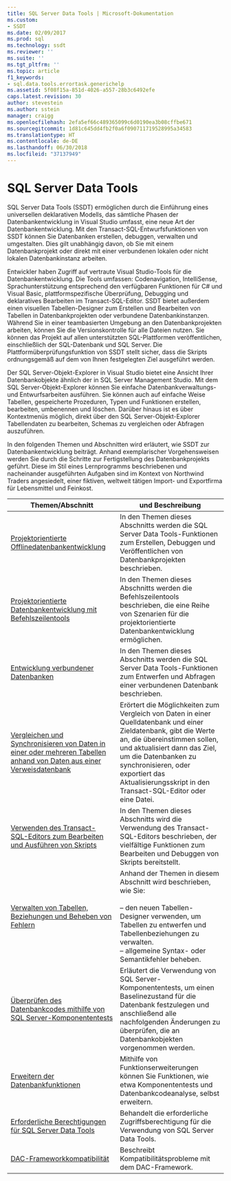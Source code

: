 ```yaml
---
title: SQL Server Data Tools | Microsoft-Dokumentation
ms.custom:
- SSDT
ms.date: 02/09/2017
ms.prod: sql
ms.technology: ssdt
ms.reviewer: ''
ms.suite: ''
ms.tgt_pltfrm: ''
ms.topic: article
f1_keywords:
- sql.data.tools.errortask.generichelp
ms.assetid: 5f08f15a-851d-4026-a557-28b3c6492efe
caps.latest.revision: 30
author: stevestein
ms.author: sstein
manager: craigg
ms.openlocfilehash: 2efa5ef66c489365099c6d0190ea3b08cffbe671
ms.sourcegitcommit: 1d81c645dd4fb2f0a6f090711719528995a34583
ms.translationtype: HT
ms.contentlocale: de-DE
ms.lasthandoff: 06/30/2018
ms.locfileid: "37137949"
---
```

# <a name="sql-server-data-tools"></a>SQL Server Data Tools
SQL Server Data Tools (SSDT) ermöglichen durch die Einführung eines universellen deklarativen Modells, das sämtliche Phasen der Datenbankentwicklung in Visual Studio umfasst, eine neue Art der Datenbankentwicklung. Mit den Transact\-SQL-Entwurfsfunktionen von SSDT können Sie Datenbanken erstellen, debuggen, verwalten und umgestalten. Dies gilt unabhängig davon, ob Sie mit einem Datenbankprojekt oder direkt mit einer verbundenen lokalen oder nicht lokalen Datenbankinstanz arbeiten.  
  
Entwickler haben Zugriff auf vertraute Visual Studio-Tools für die Datenbankentwicklung. Die Tools umfassen: Codenavigation, IntelliSense, Sprachunterstützung entsprechend den verfügbaren Funktionen für C# und Visual Basic, plattformspezifische Überprüfung, Debugging und deklaratives Bearbeiten im Transact\-SQL-Editor. SSDT bietet außerdem einen visuellen Tabellen-Designer zum Erstellen und Bearbeiten von Tabellen in Datenbankprojekten oder verbundene Datenbankinstanzen. Während Sie in einer teambasierten Umgebung an den Datenbankprojekten arbeiten, können Sie die Versionskontrolle für alle Dateien nutzen. Sie können das Projekt auf allen unterstützten SQL-Plattformen veröffentlichen, einschließlich der SQL-Datenbank und SQL Server. Die Plattformüberprüfungsfunktion von SSDT stellt sicher, dass die Skripts ordnungsgemäß auf dem von Ihnen festgelegten Ziel ausgeführt werden.  
  
Der SQL Server-Objekt-Explorer in Visual Studio bietet eine Ansicht Ihrer Datenbankobjekte ähnlich der in SQL Server Management Studio. Mit dem SQL Server-Objekt-Explorer können Sie einfache Datenbankverwaltungs- und Entwurfsarbeiten ausführen. Sie können auch auf einfache Weise Tabellen, gespeicherte Prozeduren, Typen und Funktionen erstellen, bearbeiten, umbenennen und löschen. Darüber hinaus ist es über Kontextmenüs möglich, direkt über den SQL Server-Objekt-Explorer Tabellendaten zu bearbeiten, Schemas zu vergleichen oder Abfragen auszuführen.  
  
In den folgenden Themen und Abschnitten wird erläutert, wie SSDT zur Datenbankentwicklung beiträgt. Anhand exemplarischer Vorgehensweisen werden Sie durch die Schritte zur Fertigstellung des Datenbankprojekts geführt. Diese im Stil eines Lernprogramms beschriebenen und nacheinander ausgeführten Aufgaben sind im Kontext von Northwind Traders angesiedelt, einer fiktiven, weltweit tätigen Import- und Exportfirma für Lebensmittel und Feinkost.  
  
|Themen/Abschnitt|und Beschreibung|  
|-------------------|---------------|  
|[Projektorientierte Offlinedatenbankentwicklung](../ssdt/project-oriented-offline-database-development.md)|In den Themen dieses Abschnitts werden die SQL Server Data Tools-Funktionen zum Erstellen, Debuggen und Veröffentlichen von Datenbankprojekten beschrieben.|  
|[Projektorientierte Datenbankentwicklung mit Befehlszeilentools](../ssdt/project-oriented-database-development-using-command-line-tools.md)|In den Themen dieses Abschnitts werden die Befehlszeilentools beschrieben, die eine Reihe von Szenarien für die projektorientierte Datenbankentwicklung ermöglichen.|  
|[Entwicklung verbundener Datenbanken](../ssdt/connected-database-development.md)|In den Themen dieses Abschnitts werden die SQL Server Data Tools-Funktionen zum Entwerfen und Abfragen einer verbundenen Datenbank beschrieben.|  
|[Vergleichen und Synchronisieren von Daten in einer oder mehreren Tabellen anhand von Daten aus einer Verweisdatenbank](../ssdt/compare-and-synchronize-data-in-tables-with-data-in-reference-database.md)|Erörtert die Möglichkeiten zum Vergleich von Daten in einer Quelldatenbank und einer Zieldatenbank, gibt die Werte an, die übereinstimmen sollen, und aktualisiert dann das Ziel, um die Datenbanken zu synchronisieren, oder exportiert das Aktualisierungsskript in den Transact\-SQL-Editor oder eine Datei.|  
|[Verwenden des Transact-SQL-Editors zum Bearbeiten und Ausführen von Skripts](../ssdt/use-transact-sql-editor-to-edit-and-execute-scripts.md)|In den Themen dieses Abschnitts wird die Verwendung des Transact\-SQL-Editors beschrieben, der vielfältige Funktionen zum Bearbeiten und Debuggen von Skripts bereitstellt.|  
|[Verwalten von Tabellen, Beziehungen und Beheben von Fehlern](../ssdt/manage-tables-relationships-and-fix-errors.md)|Anhand der Themen in diesem Abschnitt wird beschrieben, wie Sie:<br /><br />– den neuen Tabellen-Designer verwenden, um Tabellen zu entwerfen und Tabellenbeziehungen zu verwalten.<br />– allgemeine Syntax- oder Semantikfehler beheben.|  
|[Überprüfen des Datenbankcodes mithilfe von SQL Server-Komponententests](../ssdt/verifying-database-code-by-using-sql-server-unit-tests.md)|Erläutert die Verwendung von SQL Server-Komponententests, um einen Baselinezustand für die Datenbank festzulegen und anschließend alle nachfolgenden Änderungen zu überprüfen, die an Datenbankobjekten vorgenommen werden.|  
|[Erweitern der Datenbankfunktionen](../ssdt/extending-the-database-features.md)|Mithilfe von Funktionserweiterungen können Sie Funktionen, wie etwa Komponententests und Datenbankcodeanalyse, selbst erweitern.|  
|[Erforderliche Berechtigungen für SQL Server Data Tools](../ssdt/required-permissions-for-sql-server-data-tools.md)|Behandelt die erforderliche Zugriffsberechtigung für die Verwendung von SQL Server Data Tools.|  
|[DAC-Frameworkkompatibilität](../ssdt/dac-framework-compatibility.md)|Beschreibt Kompatibilitätsprobleme mit dem DAC-Framework.|  
  

  
